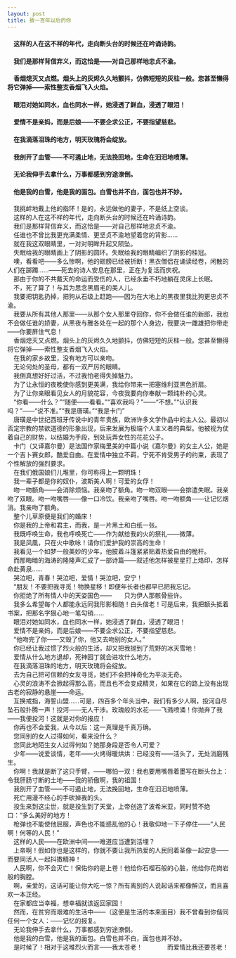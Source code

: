 ```yaml
---
layout: post
title: 致一百年以后的你
---
```

#### &#8195;这样的人在这不祥的年代，走向断头台的时候还在吟诵诗韵。               
#### &#8195;我们是那样背信弃义，而这恰是——对自己那样地忠贞不渝。               
#### &#8195;香烟熄灭又点燃。烟头上的灰烬久久地颤抖，仿佛短短的灰柱一般。您甚至懒得将它弹掉——索性整支香烟飞入火焰。               
#### &#8195;眼泪对她如同水，血也同水一样，她浸透了鲜血，浸透了眼泪！               
#### &#8195;爱情不是亲妈，而是后娘——不要企求公正，不要指望慈悲。               
#### &#8195;在我滴落泪珠的地方，明天玫瑰将会绽放。                  
#### &#8195;我剖开了血管——不可遏止地，无法挽回地，生命在汩汩地喷薄。                  
#### &#8195;无论我伸手去拿什么，万事都感到穷途潦倒。               
#### &#8195;他是我的白雪，他是我的面包。白雪也并不白，面包也并不妙。               
<!-- more -->
&#8195;我挑衅地戴上他的指环！是的，永远做他的妻子，不是纸上空谈。               
&#8195;这样的人在这不祥的年代，走向断头台的时候还在吟诵诗韵。                  
&#8195;我们是那样背信弃义，而这恰是——对自己那样地忠贞不渝。               
&#8195;任谁也不曾比我更充满柔情、更坚贞不渝地望着您的背影……               
&#8195;就在我这双眼睛里，一对对明眸升起又陨坠。             
&#8195;失眠给我的眼睛画上了阴影的圆环。失眠给我的眼睛编织了阴影的桂冠。              
&#8195;噢，看看吧——多么惨啊，他的翅膀已经被折断！黑衣僧侣在诵读经卷，闲散的人们在踯躅……——死去的诗人安息在那里，正在为复活而庆祝。                   
&#8195;那由于你的不共戴天的命运而受伤的人，已经永垂不朽地躺在灵床上长眠。               
&#8195;不，死了算了！与其为思念黑眉毛的美人儿。               
&#8195;我要把钥匙扔掉，把狗从石级上赶跑——因为在大地上的黑夜里我比狗更忠贞不渝。               
&#8195;我要从所有其他人那里——从那个女人那里夺回你，你不会做任谁的新郎，我也不会做任谁的娇妻，从黑夜与雅各处在一起的那个人身边，我要决一雌雄把你带走——你要屏住气息！               
&#8195;香烟熄灭又点燃。烟头上的灰烬久久地颤抖，仿佛短短的灰柱一般。您甚至懒得将它弹掉——索性整支香烟飞入火焰。              
&#8195;在我的家乡故里，没有地方可以亲吻。               
&#8195;无论何处的圣母，都有一双严厉的眼睛。               
&#8195;我倒真想好好过活，不过我怕老得失掉魅力。               
&#8195;为了让永恒的夜晚使你感到更美满，我给你带来一把塞维利亚黑色折扇。               
&#8195;为了让你亲眼看见女人的月貌花容，今夜我要向你奉献一颗纯朴的心灵。               
&#8195;“你看——什么？”“随便——看看。”“喜欢我吗？”——“不想。”“认识我吗？”——“说不准。”“我是唐璜。”“我是卡门”               
&#8195;唐璜是中世纪西班牙传说中的青年贵族，欧洲许多文学作品中的主人公。最初以否定宗教的禁欲道德的形象出现，后来发展为极端个人主义者的典型。他被视为仗着自己的财势，以结婚为手段，到处玩弄女性的花花公子。               
&#8195;卡门（又译嘉尔曼）是法国作家梅里美的中篇小说《嘉尔曼》的女主人公，她是一个吉卜赛女郎，酷爱自由。在爱情中独立不羁，宁死不肯受男子的约束，表现了个性解放的强烈要求。                   
&#8195;在我们俄国娘们儿堆里，你可称得上一颗明珠！               
&#8195;我一辈子都是你的奴仆，波斯美人啊！可爱的女俘！               
&#8195;吻一吻额角——会消除烦恼。我亲吻了额角。吻一吻双眼——会排遣失眠。我亲吻了双眼。吻一吻嘴唇——像一口冷饮。我亲吻了嘴唇。吻一吻额角——让记忆烟消。我亲吻了额角。                 
&#8195;整个儿草原便是我们的婚床！               
&#8195;你是我的上帝和君主，而我，是一片黑土和白纸一张。               
&#8195;我既呼唤生命，我也呼唤死亡——作为献给我的火的祭礼——微薄。               
&#8195;我是凤凰，只在火中歌咏！请你们爱护我的崇高的生命！                               
&#8195;我看见一个如梦一般美妙的少年，他披着斗篷紧紧贴着热爱自由的桅杆。               
&#8195;而那晦暗的海涛的隆隆声汇成了一部诗篇——叙述他怎样被星星打上烙印，怎样命赴黄泉……               
&#8195;哭泣吧，青春！哭泣吧，爱情！哭泣吧，安宁！                           
&#8195;“朋友！不要把我寻觅！物换星移！即便年长者也都早已把我忘记。               
&#8195;你拒绝了所有情人中的天姿国色——　　只为伊人那骸骨些许。               
&#8195;我多么希望每个人都能永远同我形影相随！白头偕老！可是后来，我把额头抵着书案，把那名字狠心地一笔勾销……                     
&#8195;眼泪对她如同水，血也同水一样，她浸透了鲜血，浸透了眼泪！               
&#8195;爱情不是亲妈，而是后娘——不要企求公正，不要指望慈悲。               
&#8195;“他吻完了你——又毁了你，他又去吻别的女人。”               
&#8195;你已经让我过惯了烈火般的生活，却又把我抛到了荒野的冰天雪地！               
&#8195;爱情从什么地方退却，死神园丁就会进攻什么地方。               
&#8195;在我滴落泪珠的地方，明天玫瑰将会绽放。                  
&#8195;去为自己把可信赖的女友寻觅，她们不会把神奇化为平淡无奇。                 
&#8195;心灵的浪涛不会掀起得那么高，而且也不会变成精灵，如果在它的路上没有出现古老的寂静的悬崖——命运。               
&#8195;互换戒指，海誓山盟……可是，四百多个年头当中，我们有多少人啊，投河自尽坠石般扑腾一声！投河——无人干涉。玫瑰般的水花——飞溅喷涌！你抛弃了我——我便投河！这就是对你的报应！               
&#8195;你再也不会爱我，从今以后：这一真理是千真万确。                   
&#8195;您同别的女人过得如何，看来没什么？               
&#8195;您同此地陌生女人过得何如？她那身段是否令人可爱？                
&#8195;少年——说爱谈情，老年——火烤得暖烘烘：已经没有——活头了，无处消磨残生。                  
&#8195;你啊！我就是断了这只手臂，——哪怕一双！我也要用嘴唇着墨写在断头台上：令我肝肠寸断的土地——我的骄傲啊，我的祖国！                 
&#8195;我剖开了血管——不可遏止地，无法挽回地，生命在汩汩地喷薄。                  
&#8195;死亡用漫不经心的手砍掉我的头。                     
&#8195;投生来到这尘世，就是投生到了天堂，上帝创造了波希米亚，同时赞不绝口：“多么美好的地方！               
&#8195;枪弹也不能使他屈服，声色也不能惑乱他的心！我敬仰地一下子停住——“人民啊！何等的人民！”               
&#8195;这样的人民——在欧洲中间——难道应当遭到活埋？               
&#8195;上帝啊！假如你也是这样的，你就不要让我所热爱的人民同着圣像一起安息——而要同活人一起抖擞精神！               
&#8195;人民啊，你不会灭亡！保佑你的是上苍！他给你石榴石般的心脏，他给你花岗岩般的胸膛。                 
&#8195;啊，亲爱的，这话可能让你大吃一惊？所有离别的人说起话来都像醉汉，而且喜欢一本正经。               
&#8195;在家都应当幸福，想幸福就该返回家园！               
&#8195;然而，在贫穷而艰难的生活中——（这便是生活的本来面目）我不曾看到你偕同任何一个女人：——记忆的报复。               
&#8195;无论我伸手去拿什么，万事都感到穷途潦倒。               
&#8195;他是我的白雪，他是我的面包。白雪也并不白，面包也并不妙。               
&#8195;是时候了！相对于这堆烈火而言——我太苍老！　　　　而爱情比我还要苍老！               
